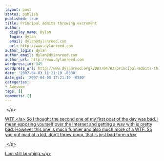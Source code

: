 ```yaml
---
layout: post
status: publish
published: true
title: Principal admits throwing excrement
author:
  display_name: Dylan
  login: dylan
  email: dylan@dylanreed.com
  url: http://www.dylanreed.com
author_login: dylan
author_email: dylan@dylanreed.com
author_url: http://www.dylanreed.com
wordpress_id: 345
wordpress_url: http://www.dylanreed.org/2007/04/03/principal-admits-throwing-excrement/
date: '2007-04-03 11:21:19 -0500'
date_gmt: '2007-04-03 17:21:19 -0500'
categories:
- Awesome
tags: []
comments: []
---
```

<p>&nbsp;<&#47;p>
<p><a href="http:&#47;&#47;www.thestar.com&#47;News&#47;article&#47;198600">WTF.<&#47;a>&nbsp;So I thought the second one of my first post of the day was bad. I mean exposing yourself over the Internet and getting a way with is pretty bad. However this one is much funnier and also&nbsp;much more of a WTF. So you got mad at a kid, don't throw poop, that is just bad form.<&#47;p>
<p>&nbsp;<&#47;p>
<p>I am still laughing.<&#47;p></p>
